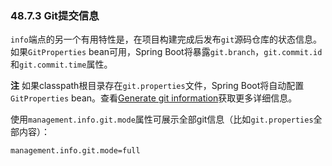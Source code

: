 ### 48.7.3 Git提交信息
`info`端点的另一个有用特性是，在项目构建完成后发布`git`源码仓库的状态信息。如果`GitProperties` bean可用，Spring Boot将暴露`git.branch`，`git.commit.id`和`git.commit.time`属性。

**注** 如果classpath根目录存在`git.properties`文件，Spring Boot将自动配置`GitProperties` bean。查看[Generate git information](https://docs.spring.io/spring-boot/docs/2.0.0.M7/reference/htmlsingle/#howto-git-info)获取更多详细信息。

使用`management.info.git.mode`属性可展示全部git信息（比如`git.properties`全部内容）：
```properties
management.info.git.mode=full
```

